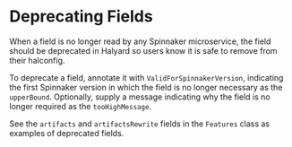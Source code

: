 # Deprecating Fields

When a field is no longer read by any Spinnaker microservice, the field should
be deprecated in Halyard so users know it is safe to remove from their
halconfig.

To deprecate a field, annotate it with `ValidForSpinnakerVersion`, indicating
the first Spinnaker version in which the field is no longer necessary as the
`upperBound`. Optionally, supply a message indicating why the field is no
longer required as the `tooHighMessage`.

See the `artifacts` and `artifactsRewrite` fields in the `Features` class as
examples of deprecated fields.
